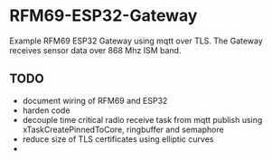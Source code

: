 # RFM69-ESP32-Gateway
Example RFM69 ESP32 Gateway using mqtt over TLS. The Gateway receives sensor data over 868 Mhz ISM band. 

## TODO
- document wiring of RFM69 and ESP32
- harden code
- decouple time critical radio receive task from mqtt publish using xTaskCreatePinnedToCore, ringbuffer and semaphore
- reduce size of TLS certificates using elliptic curves
-  

